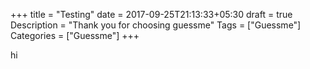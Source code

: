 +++
    title = "Testing"
    date = 2017-09-25T21:13:33+05:30
    draft = true
    Description = "Thank you for choosing guessme"
    Tags = ["Guessme"]
    Categories = ["Guessme"]
+++

hi